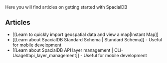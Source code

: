 Here you will find articles on getting started with SpacialDB

## Articles

* [[Learn to quickly import geospatial data and view a map|Instant Map]]
* [[Learn about SpacialDB Standard Schema | Standard Schema]] - Useful for mobile development
* [[Learn about SpacialDB API layer management | CLI-Usage#api_layer_management]] - Useful for mobile development
